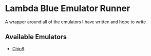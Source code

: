 # Lambda Blue Emulator Runner

A wrapper around all of the emulators I have written and hope to write

## Available Emulators

- [Chip8](https://github.com/robertazzopardi/emulator_chip8)
